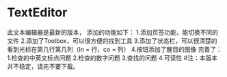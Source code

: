 # TextEditor

此文本编辑器是最新的版本，
添加的功能如下：
    1.添加页签功能，能切换不同的文件
    2.添加了Toolbox，可以很方便的找到工具
    3.添加了状态栏，可以很清楚的看到光标在第几行第几列（ln = 行，co = 列）
    4.按钮添加了醒目的图像
完善了：
    1.检查的中英文标点问题
    2.检查的数字问题
    3.查找的问题
    4.可读性
#注：本版本并不稳定，请先不要下载。
